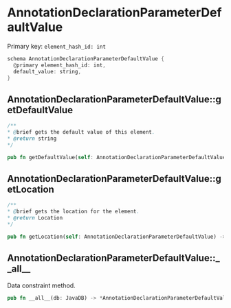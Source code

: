 # AnnotationDeclarationParameterDefaultValue

Primary key: `element_hash_id: int`

```rust
schema AnnotationDeclarationParameterDefaultValue {
  @primary element_hash_id: int,
  default_value: string,
}
```
## AnnotationDeclarationParameterDefaultValue::getDefaultValue

```java
/**
* @brief gets the default value of this element.
* @return string
*/
```
```rust
pub fn getDefaultValue(self: AnnotationDeclarationParameterDefaultValue) -> string;
```
## AnnotationDeclarationParameterDefaultValue::getLocation

```java
/**
* @brief gets the location for the element.
* @return Location
*/
```
```rust
pub fn getLocation(self: AnnotationDeclarationParameterDefaultValue) -> Location;
```
## AnnotationDeclarationParameterDefaultValue::\_\_all\_\_

Data constraint method.

```rust
pub fn __all__(db: JavaDB) -> *AnnotationDeclarationParameterDefaultValue;
```
